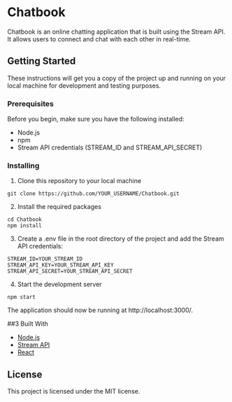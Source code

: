 # Chatbook
Chatbook is an online chatting application that is built using the Stream API. It allows users to connect and chat with each other in real-time.

## Getting Started
These instructions will get you a copy of the project up and running on your local machine for development and testing purposes.

### Prerequisites
Before you begin, make sure you have the following installed:

- Node.js
- npm
- Stream API credentials (STREAM_ID and STREAM_API_SECRET)

### Installing
1. Clone this repository to your local machine

```
git clone https://github.com/YOUR_USERNAME/Chatbook.git
```

2. Install the required packages

```
cd Chatbook
npm install
```
3. Create a .env file in the root directory of the project and add the Stream API credentials:

```
STREAM_ID=YOUR_STREAM_ID
STREAM_API_KEY=YOUR_STREAM_API_KEY
STREAM_API_SECRET=YOUR_STREAM_API_SECRET
```

4. Start the development server
```
npm start
```

The application should now be running at http://localhost:3000/.

##3 Built With
  - [Node.js](https://nodejs.org/en/)
  - [Stream API](https://getstream.io/api-platform/)
  - [React](https://reactjs.org/)
  
## License
This project is licensed under the MIT license.
